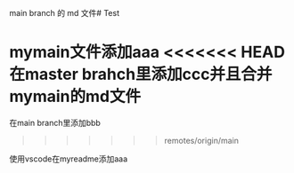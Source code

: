 
main branch 的 md 文件# Test

mymain文件添加aaa
<<<<<<< HEAD
在master brahch里添加ccc并且合并mymain的md文件
=======
在main branch里添加bbb
>>>>>>> remotes/origin/main

使用vscode在myreadme添加aaa
